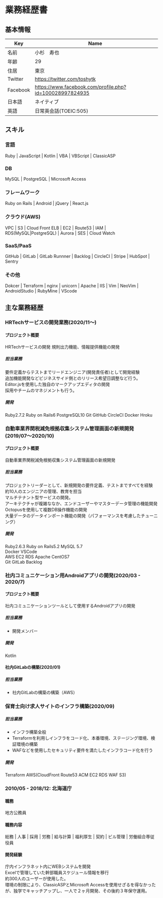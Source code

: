 # 業務経歴書
## 基本情報
Key | Name
--- | ---
名前| 小杉　寿也
年齢 | 29
住居 | 東京 
Twitter | https://twitter.com/toshytk
Facebook | https://www.facebook.com/profile.php?id=100028997824935
日本語 | ネイティブ
英語 | 日常英会話(TOEIC:505)
## スキル
### 言語
Ruby | JavaScript | Kotlin | VBA | VBScript | ClassicASP
### DB
MySQL | PostgreSQL | Microsoft Access
### フレームワーク
Ruby on Rails |  Android | jQuery | React.js
### クラウド(AWS)
VPC | S3 | Cloud Front ELB | EC2 | Route53 | IAM | RDS(MySQL|PostgreSQL) | Aurora | SES | Cloud Watch
### SaaS/PaaS
GitHub | GitLab | GitLab Runnner | Backlog | CircleCI | Stripe | HubSpot | Sentry
### その他
Dokcer | Terraform | nginx | unicorn | Apache | IIS | Vim | NeoVim | AndroidStudio | RubyMine | VScode


## 主な業務経歴
### HRTechサービスの開発業務(2020/11〜)
#### プロジェクト概要
HRTechサービスの開発
規則出力機能、情報提供機能の開発
##### 担当業務
要件定義からテストまでリードエンジニア(開発責任者)として開発経験  
追加機能開発などビジネスサイド側とのリリース希望日調整など行う。  
Editor.jsを使用した独自のマークアップエディタの開発  
採用やチームのマネジメントも行う。  
##### 開発
Ruby2.7.2 Ruby on Rails6 PostgreSQL10
Git GitHub CircleCI Docker Hroku

### 自動車業界関税減免根拠収集システム管理画面の新規開発(2019/07〜2020/10)
#### プロジェクト概要
自動車業界関税減免根拠収集システム管理画面の新規開発
##### 担当業務
プロジェクトリーダーとして、新規開発の要件定義、テストまですべてを経験  
約10人のエンジニアの管理、教育を担当  
マルチテナント型サービスの開発。  
アーキテクチャが複雑ななか、エンドユーザーやマスターデータ管理の機能開発  
Octopusを使用して複数DB操作機能の開発  
大量データのデータインポート機能の開発（パフォーマンスを考慮したチューニング）  

##### 開発
Ruby2.6.3 Ruby on Rails5.2 MySQL 5.7  
Docker VSCode  
AWS EC2 RDS Apache CentOS7  
Git GitLab Backlog  
	
### 社内コミュニケーション用Androidアプリの開発(2020/03 - 2020/7)
#### プロジェクト概要
社内コミュニケーションツールとして使用するAndroidアプリの開発
##### 担当業務
* 開発メンバー 
##### 開発
Kotlin

#### 社内GitLabの構築(2020/01)
##### 担当業務
* 社内GitLabの構築の構築（AWS）

###  保育士向け求人サイトのインフラ構築(2020/09)
##### 担当業務
- インフラ構築全般 
- Terraformを利用しインフラをコード化、本番環境、ステージング環境、検証環境の構築
- WAFなどを使用したセキュリティ要件を満たしたインフラコード化を行う
##### 開発
Terraform
AWS(CloudFront Route53 ACM EC2 RDS WAF S3)

### 2010/05 - 2018/12: 北海道庁
#### 職務
地方公務員
#### 職務内容
総務 | 人事 | 採用 | 労務 | 給与計算 | 福利厚生 | 契約 | ビル管理 | 労働組合専従役員
#### 開発経験
庁内インフラネット内にWEBシステムを開発  
Excelで管理していた幹部職員スケジュール情報を移行  
約300人のユーザーが使用した。  
環境の制限により、ClassicASPとMicrosoft Accessを使用せざるを得なかったが、独学でキャッチアップし、一人で２ヶ月開発、その後約３年保守運用。  
